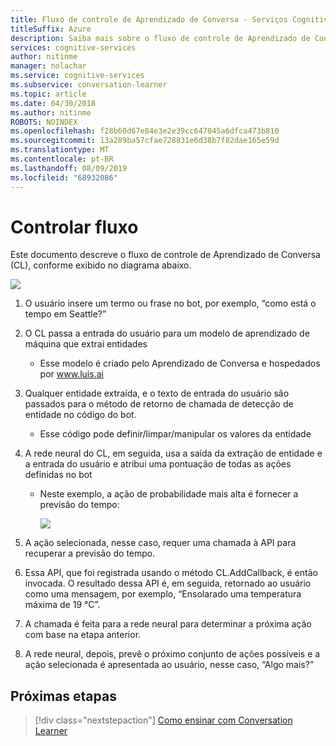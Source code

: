 ```yaml
---
title: Fluxo de controle de Aprendizado de Conversa - Serviços Cognitivos da Microsoft | Microsoft Docs
titleSuffix: Azure
description: Saiba mais sobre o fluxo de controle de Aprendizado de Conversa.
services: cognitive-services
author: nitinme
manager: nolachar
ms.service: cognitive-services
ms.subservice: conversation-learner
ms.topic: article
ms.date: 04/30/2018
ms.author: nitinme
ROBOTS: NOINDEX
ms.openlocfilehash: f28b60d67e84e3e2e39cc647045a6dfca473b810
ms.sourcegitcommit: 13a289ba57cfae728831e6d38b7f82dae165e59d
ms.translationtype: MT
ms.contentlocale: pt-BR
ms.lasthandoff: 08/09/2019
ms.locfileid: "68932086"
---
```

# <a name="control-flow"></a>Controlar fluxo

Este documento descreve o fluxo de controle de Aprendizado de Conversa (CL), conforme exibido no diagrama abaixo.

![](media/controlflow.PNG)

1. O usuário insere um termo ou frase no bot, por exemplo, “como está o tempo em Seattle?”
1. O CL passa a entrada do usuário para um modelo de aprendizado de máquina que extrai entidades
   - Esse modelo é criado pelo Aprendizado de Conversa e hospedados por www.luis.ai
1. Qualquer entidade extraída, e o texto de entrada do usuário são passados para o método de retorno de chamada de detecção de entidade no código do bot.
    - Esse código pode definir/limpar/manipular os valores da entidade
1. A rede neural do CL, em seguida, usa a saída da extração de entidade e a entrada do usuário e atribui uma pontuação de todas as ações definidas no bot
   - Neste exemplo, a ação de probabilidade mais alta é fornecer a previsão do tempo:

     ![](media/controlflow_forecast.PNG)

1. A ação selecionada, nesse caso, requer uma chamada à API para recuperar a previsão do tempo. 
1. Essa API, que foi registrada usando o método CL.AddCallback, é então invocada.  O resultado dessa API é, em seguida, retornado ao usuário como uma mensagem, por exemplo, “Ensolarado uma temperatura máxima de 19 °C”.
1. A chamada é feita para a rede neural para determinar a próxima ação com base na etapa anterior.
1. A rede neural, depois, prevê o próximo conjunto de ações possíveis e a ação selecionada é apresentada ao usuário, nesse caso, “Algo mais?”

## <a name="next-steps"></a>Próximas etapas

> [!div class="nextstepaction"]
> [Como ensinar com Conversation Learner](./how-to-teach-cl.md)
